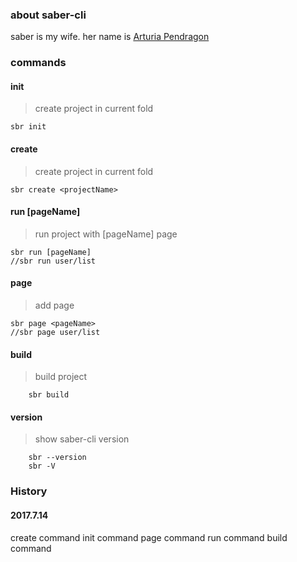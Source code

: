 ### about saber-cli

saber is my wife. her name is  [Arturia Pendragon](http://baike.baidu.com/item/%E9%98%BF%E5%B0%94%E6%89%98%E5%88%A9%E4%BA%9A%C2%B7%E6%BD%98%E5%BE%B7%E6%8B%89%E8%B4%A1/10500553?fromtitle=SABER&fromid=19954634)

### commands
#### init
> create project in current fold
```
sbr init
```


#### create <projectName>
> create project in current fold
```
sbr create <projectName>
```


#### run [pageName]
> run project with [pageName] page
```
sbr run [pageName]
//sbr run user/list
```

#### page <pageName>
> add <pageName> page
```
sbr page <pageName>
//sbr page user/list
```

#### build
> build project
```
    sbr build
```

#### version
> show saber-cli version
```
    sbr --version
    sbr -V
```


### History
#### 2017.7.14
create command
init command
page command
run command
build command
